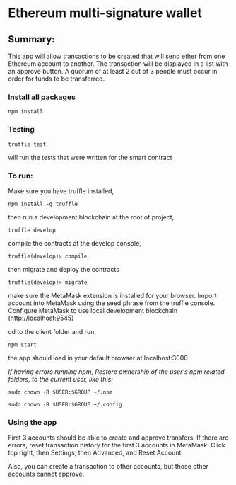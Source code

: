 # Ethereum multi-signature wallet

## Summary: 
This app will allow transactions to be created that will send ether from one Ethereum account to another. The transaction will be displayed in a list with an approve button. A quorum of at least 2 out of 3 people must occur in order for funds to be transferred.

### Install all packages

`npm install`

### Testing

  `truffle test`

will run the tests that were written for the smart contract


### To run:

Make sure you have truffle installed, 

  `npm install -g truffle`

then run a development blockchain at the root of project,

  `truffle develop`

compile the contracts at the develop console,

  `truffle(develop)> compile`

then migrate and deploy the contracts

  `truffle(develop)> migrate`

make sure the MetaMask extension is installed for your browser. Import account into MetaMask using the seed phrase from the truffle console. Configure MetaMask to use local development blockchain (http://localhost:9545)

cd to the client folder and run,

  `npm start`

the app should load in your default browser at localhost:3000






_If having errors running npm, 
Restore ownership of the user's npm related folders, to the current user, like this:_


  `sudo chown -R $USER:$GROUP ~/.npm`

  `sudo chown -R $USER:$GROUP ~/.config`


### Using the app
First 3 accounts should be able to create and approve transfers. If there are errors, reset transaction history for the first 3 accounts in MetaMask. Click top right, then Settings, then Advanced, and Reset Account. 

Also, you can create a transaction to other accounts, but those other accounts cannot approve.
